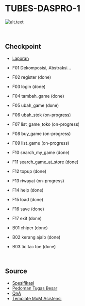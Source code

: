 # TUBES-DASPRO-1
![alt.text](https://github.com/egijago/-/blob/main/1649952675915.jpg)

<p>&nbsp;</p>

## Checkpoint


* [Laporan](https://docs.google.com/document/d/1s_UySRMJrCrNWzUU9hruQbcqs4HriJKP2vFcl5C6KOU/edit?usp=sharing)
* F01 Dekomposisi, Abstraksi...
* F02 register (done)
* F03 login (done)
* F04 tambah_game (done)
* F05 ubah_game (done)
* F06 ubah_stok (on-progress)
* F07 list_game_toko (on-progress)
* F08 buy_game (on-progress)
* F09 list_game (on-progress)
* F10 search_my_game (done)
* F11 search_game_at_store (done)
* F12 topup (done)
* F13 riwayat (on-progress)
* F14 help (done)
* F15 load (done)
* F16 save (done)
* F17 exit (done)

* B01 chiper (done)
* B02 kerang ajaib (done)
* B03 tic tac toe (done)

<p>&nbsp;</p>

## Source
* [Spesifikasi](https://docs.google.com/document/d/1mqODeKIMLjvRmoUb_XQPK7pOifJb-rma83bMuqE9C1s/edit)
* [Pedoman Tugas Besar](https://docs.google.com/document/d/1khqxiNDRZhQy7sbku1TdyEWQr7gWOujk8TWJzrubgAU/edit)
* [QnA](https://docs.google.com/spreadsheets/d/18khMMArQvZ1gCCQSdAjNcLo81MdIgUu3k1z9i5Jj6B0/edit#gid=0)
* [Template MoM Asistensi](https://olympia.id/mod/resource/view.php?id=6138)
